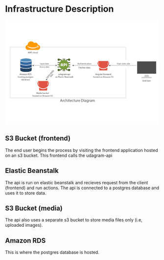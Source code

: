# Infrastructure Description  

![Cloud Architecture](./Architecture-Cloud.jpg)

## S3 Bucket (frontend)
The end user begins the process by visiting the frontend application hosted on an s3 bucket. This frontend calls the udagram-api

## Elastic Beanstalk
The api is run on elastic beanstalk and recieves request from the client (frontend) and run actions. The api is connected to a postgres database and uses it to store data. 

## S3 Bucket (media)
The api also uses a separate s3 bucket to store media files only (i.e, uploaded images).

## Amazon RDS
This is where the postgres database is hosted.